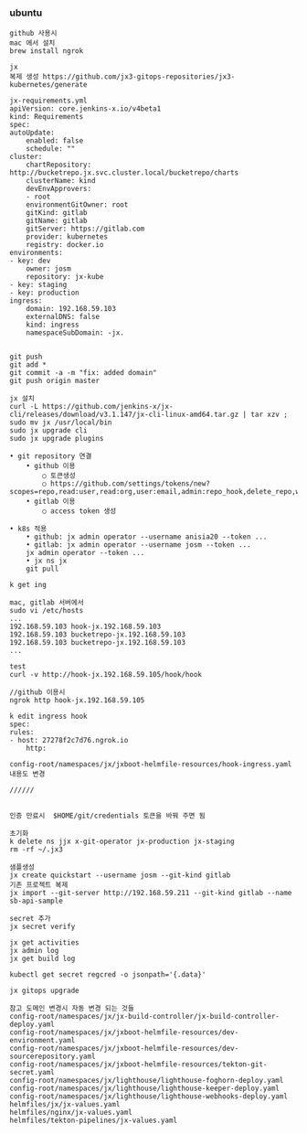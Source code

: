 ### ubuntu
    github 사용시
    mac 에서 설치
    brew install ngrok

    jx
    복제 생성 https://github.com/jx3-gitops-repositories/jx3-kubernetes/generate

    jx-requirements.yml
    apiVersion: core.jenkins-x.io/v4beta1
    kind: Requirements
    spec:
    autoUpdate:
        enabled: false
        schedule: ""
    cluster:
        chartRepository: http://bucketrepo.jx.svc.cluster.local/bucketrepo/charts
        clusterName: kind
        devEnvApprovers:
        - root
        environmentGitOwner: root
        gitKind: gitlab
        gitName: gitlab
        gitServer: https://gitlab.com
        provider: kubernetes
        registry: docker.io
    environments:
    - key: dev
        owner: josm
        repository: jx-kube
    - key: staging
    - key: production
    ingress:
        domain: 192.168.59.103
        externalDNS: false
        kind: ingress
        namespaceSubDomain: -jx.


    git push
    git add *
    git commit -a -m "fix: added domain"
    git push origin master

    jx 설치
    curl -L https://github.com/jenkins-x/jx-cli/releases/download/v3.1.147/jx-cli-linux-amd64.tar.gz | tar xzv ; sudo mv jx /usr/local/bin
    sudo jx upgrade cli
    sudo jx upgrade plugins

    • git repository 연결
        • github 이용
            ○ 토큰생성
            ○ https://github.com/settings/tokens/new?scopes=repo,read:user,read:org,user:email,admin:repo_hook,delete_repo,write:packages,read:packages,write:discussion,workflow
        • gitlab 이용
            ○ access token 생성

    • k8s 적용
        • github: jx admin operator --username anisia20 --token ...
        • gitlab: jx admin operator --username josm --token ...
        jx admin operator --token ...
        • jx ns jx
        git pull

    k get ing

    mac, gitlab 서버에서 
    sudo vi /etc/hosts
    ...
    192.168.59.103 hook-jx.192.168.59.103
    192.168.59.103 bucketrepo-jx.192.168.59.103
    192.168.59.103 bucketrepo-jx.192.168.59.103
    ...

    test
    curl -v http://hook-jx.192.168.59.105/hook/hook 

    //github 이용시
    ngrok http hook-jx.192.168.59.105

    k edit ingress hook
    spec:
    rules:
    - host: 27278f2c7d76.ngrok.io
        http:

    config-root/namespaces/jx/jxboot-helmfile-resources/hook-ingress.yaml
    내용도 변경

    //////


    인증 만료시  $HOME/git/credentials 토큰을 바꿔 주면 됨

    초기화
    k delete ns jjx x-git-operator jx-production jx-staging
    rm -rf ~/.jx3

    샘플생성
    jx create quickstart --username josm --git-kind gitlab
    기존 프로젝트 복제
    jx import --git-server http://192.168.59.211 --git-kind gitlab --name sb-api-sample

    secret 추가
    jx secret verify

    jx get activities
    jx admin log
    jx get build log

    kubectl get secret regcred -o jsonpath='{.data}'

    jx gitops upgrade

    참고 도메인 변경시 자동 변경 되는 것들
    config-root/namespaces/jx/jx-build-controller/jx-build-controller-deploy.yaml 
    config-root/namespaces/jx/jxboot-helmfile-resources/dev-environment.yaml
    config-root/namespaces/jx/jxboot-helmfile-resources/dev-sourcerepository.yaml 
    config-root/namespaces/jx/jxboot-helmfile-resources/tekton-git-secret.yaml 
    config-root/namespaces/jx/lighthouse/lighthouse-foghorn-deploy.yaml 
    config-root/namespaces/jx/lighthouse/lighthouse-keeper-deploy.yaml 
    config-root/namespaces/jx/lighthouse/lighthouse-webhooks-deploy.yaml 
    helmfiles/jx/jx-values.yaml 
    helmfiles/nginx/jx-values.yaml 
    helmfiles/tekton-pipelines/jx-values.yaml  
